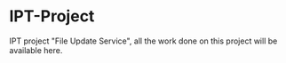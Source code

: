 # IPT-Project
IPT project "File Update Service", all the work done on this project will be available here.
